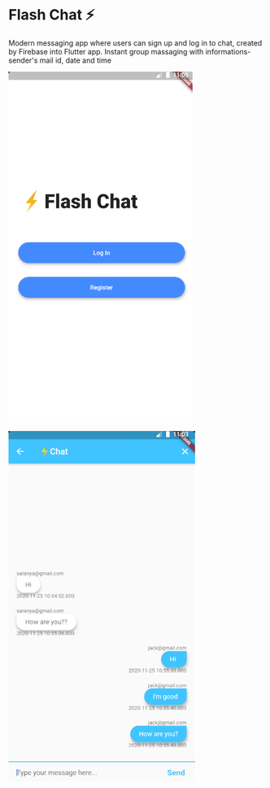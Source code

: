 
# Flash Chat ⚡️

Modern messaging app where users can sign up and log in to chat, created by Firebase into Flutter app.
Instant group massaging with informations- sender's mail id, date and time

![alt text](https://github.com/Saranya3/FlashChat/blob/master/pic2.png)

![alt text](https://github.com/Saranya3/FlashChat/blob/master/pic1.png)
